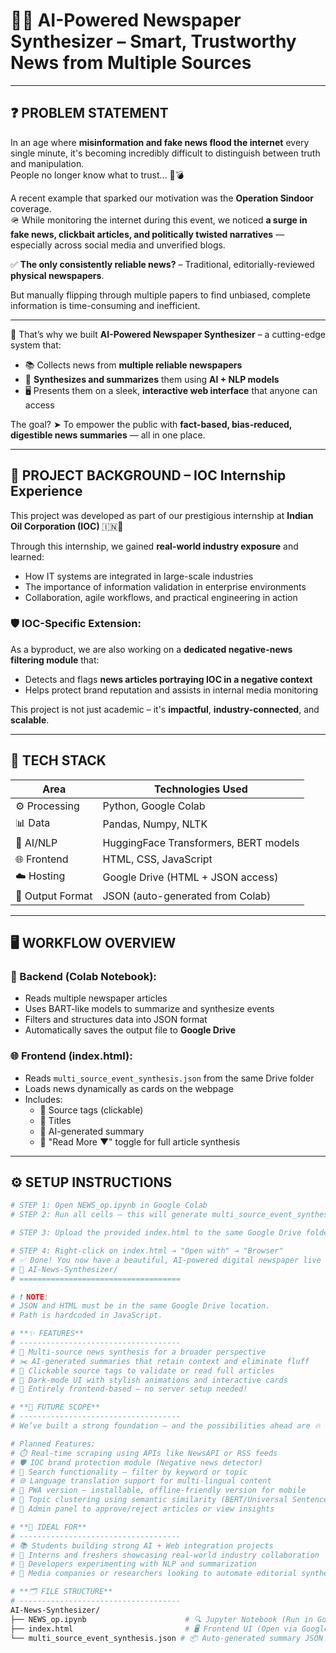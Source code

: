 # 📰✨ **AI-Powered Newspaper Synthesizer** – Smart, Trustworthy News from Multiple Sources

---

## ❓ PROBLEM STATEMENT

In an age where **misinformation and fake news flood the internet** every single minute, it's becoming incredibly difficult to distinguish between truth and manipulation.  
People no longer know what to trust... 🧠💣

A recent example that sparked our motivation was the **Operation Sindoor** coverage.  
🪖 While monitoring the internet during this event, we noticed **a surge in fake news, clickbait articles, and politically twisted narratives** — especially across social media and unverified blogs.

✅ **The only consistently reliable news?** – Traditional, editorially-reviewed **physical newspapers**.

But manually flipping through multiple papers to find unbiased, complete information is time-consuming and inefficient.

---

📌 That’s why we built **AI-Powered Newspaper Synthesizer** – a cutting-edge system that:
- 📚 Collects news from **multiple reliable newspapers**
- 🧠 **Synthesizes and summarizes** them using **AI + NLP models**
- 🖥️ Presents them on a sleek, **interactive web interface** that anyone can access

The goal? ➤ To empower the public with **fact-based, bias-reduced, digestible news summaries** — all in one place.

---

## 🏢 PROJECT BACKGROUND – **IOC Internship Experience**

This project was developed as part of our prestigious internship at **Indian Oil Corporation (IOC)** 🇮🇳💼

Through this internship, we gained **real-world industry exposure** and learned:
- How IT systems are integrated in large-scale industries
- The importance of information validation in enterprise environments
- Collaboration, agile workflows, and practical engineering in action

### 🛡️ IOC-Specific Extension:
As a byproduct, we are also working on a **dedicated negative-news filtering module** that:
- Detects and flags **news articles portraying IOC in a negative context**
- Helps protect brand reputation and assists in internal media monitoring

This project is not just academic – it's **impactful**, **industry-connected**, and **scalable**.

---

## 🧠 TECH STACK

| Area | Technologies Used |
|------|-------------------|
| ⚙️ Processing | Python, Google Colab |
| 📊 Data | Pandas, Numpy, NLTK |
| 🤖 AI/NLP | HuggingFace Transformers, BERT models |
| 🌐 Frontend | HTML, CSS, JavaScript |
| ☁️ Hosting | Google Drive (HTML + JSON access) |
| 📁 Output Format | JSON (auto-generated from Colab) |

---

## 🖥️ WORKFLOW OVERVIEW

### 🔁 Backend (Colab Notebook):
- Reads multiple newspaper articles
- Uses BART-like models to summarize and synthesize events
- Filters and structures data into JSON format
- Automatically saves the output file to **Google Drive**

### 🌐 Frontend (index.html):
- Reads `multi_source_event_synthesis.json` from the same Drive folder
- Loads news dynamically as cards on the webpage
- Includes:
  - 🔗 Source tags (clickable)
  - 📰 Titles
  - 🧾 AI-generated summary
  - 📖 "Read More ▼" toggle for full article synthesis

---

## ⚙️ SETUP INSTRUCTIONS

```bash
# STEP 1: Open NEWS_op.ipynb in Google Colab
# STEP 2: Run all cells – this will generate multi_source_event_synthesis.json in your Google Drive

# STEP 3: Upload the provided index.html to the same Google Drive folder

# STEP 4: Right-click on index.html → "Open with" → "Browser"
# ✅ Done! You now have a beautiful, AI-powered digital newspaper live on your Drive
# 📁 AI-News-Synthesizer/
# ====================================

# ❗ NOTE:
# JSON and HTML must be in the same Google Drive location.
# Path is hardcoded in JavaScript.

# **✨ FEATURES**
# ------------------------------------
# 📰 Multi-source news synthesis for a broader perspective
# ✂️ AI-generated summaries that retain context and eliminate fluff
# 🔗 Clickable source tags to validate or read full articles
# 🌙 Dark-mode UI with stylish animations and interactive cards
# 🧭 Entirely frontend-based – no server setup needed!

# **🔮 FUTURE SCOPE**
# ------------------------------------
# We’ve built a strong foundation – and the possibilities ahead are 🔥

# Planned Features:
# ⏱️ Real-time scraping using APIs like NewsAPI or RSS feeds  
# 🛡️ IOC brand protection module (Negative news detector)  
# 🔎 Search functionality – filter by keyword or topic  
# 🌐 Language translation support for multi-lingual content  
# 📲 PWA version – installable, offline-friendly version for mobile  
# 🧠 Topic clustering using semantic similarity (BERT/Universal Sentence Encoder)  
# 🧾 Admin panel to approve/reject articles or view insights  

# **🎯 IDEAL FOR**
# ------------------------------------
# 📚 Students building strong AI + Web integration projects  
# 💼 Interns and freshers showcasing real-world industry collaboration  
# 🧪 Developers experimenting with NLP and summarization  
# 📰 Media companies or researchers looking to automate editorial synthesis  

# **🗂️ FILE STRUCTURE**
# ------------------------------------
AI-News-Synthesizer/
├── NEWS_op.ipynb                      # 🔍 Jupyter Notebook (Run in Google Colab)
├── index.html                         # 🖥️ Frontend UI (Open via Google Drive)
└── multi_source_event_synthesis.json # 📦 Auto-generated summary JSON output


